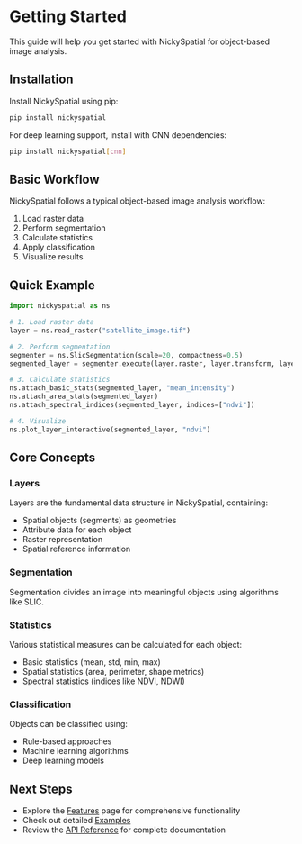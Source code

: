 # Getting Started

This guide will help you get started with NickySpatial for object-based image analysis.

## Installation

Install NickySpatial using pip:

```bash
pip install nickyspatial
```

For deep learning support, install with CNN dependencies:

```bash
pip install nickyspatial[cnn]
```

## Basic Workflow

NickySpatial follows a typical object-based image analysis workflow:

1. Load raster data
2. Perform segmentation
3. Calculate statistics
4. Apply classification
5. Visualize results

## Quick Example

```python
import nickyspatial as ns

# 1. Load raster data
layer = ns.read_raster("satellite_image.tif")

# 2. Perform segmentation
segmenter = ns.SlicSegmentation(scale=20, compactness=0.5)
segmented_layer = segmenter.execute(layer.raster, layer.transform, layer.crs)

# 3. Calculate statistics
ns.attach_basic_stats(segmented_layer, "mean_intensity")
ns.attach_area_stats(segmented_layer)
ns.attach_spectral_indices(segmented_layer, indices=["ndvi"])

# 4. Visualize
ns.plot_layer_interactive(segmented_layer, "ndvi")
```

## Core Concepts

### Layers
Layers are the fundamental data structure in NickySpatial, containing:
- Spatial objects (segments) as geometries
- Attribute data for each object
- Raster representation
- Spatial reference information

### Segmentation
Segmentation divides an image into meaningful objects using algorithms like SLIC.

### Statistics
Various statistical measures can be calculated for each object:
- Basic statistics (mean, std, min, max)
- Spatial statistics (area, perimeter, shape metrics)
- Spectral statistics (indices like NDVI, NDWI)

### Classification
Objects can be classified using:
- Rule-based approaches
- Machine learning algorithms
- Deep learning models

## Next Steps

- Explore the [Features](features.md) page for comprehensive functionality
- Check out detailed [Examples](examples/simple_usecase.ipynb)
- Review the [API Reference](reference.md) for complete documentation
